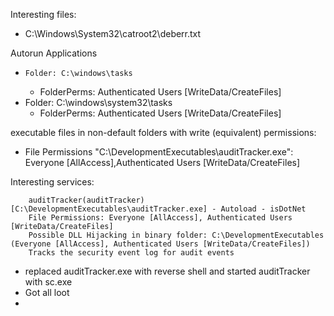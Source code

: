 Interesting files:
- C:\Windows\System32\catroot2\deberr.txt

Autorun Applications
-     Folder: C:\windows\tasks
	- FolderPerms: Authenticated Users [WriteData/CreateFiles]
- Folder: C:\windows\system32\tasks
	- FolderPerms: Authenticated Users [WriteData/CreateFiles]

executable files in non-default folders with write (equivalent) permissions:
- File Permissions "C:\DevelopmentExecutables\auditTracker.exe": Everyone [AllAccess],Authenticated Users [WriteData/CreateFiles]

Interesting services:
```
    auditTracker(auditTracker)[C:\DevelopmentExecutables\auditTracker.exe] - Autoload - isDotNet
    File Permissions: Everyone [AllAccess], Authenticated Users [WriteData/CreateFiles]
    Possible DLL Hijacking in binary folder: C:\DevelopmentExecutables (Everyone [AllAccess], Authenticated Users [WriteData/CreateFiles])
    Tracks the security event log for audit events
```

- replaced auditTracker.exe with reverse shell and started auditTracker with sc.exe
- Got all loot
- 